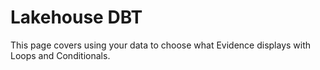 # Lakehouse DBT
This page covers using your data to choose what Evidence displays with Loops and Conditionals.

